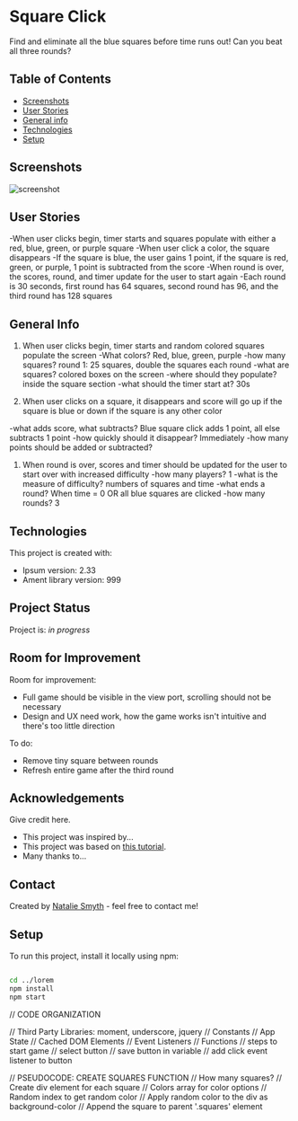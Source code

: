 
# Square Click

Find and eliminate all the blue squares before time runs out! Can you beat all three rounds?

## Table of Contents

* [Screenshots](#screenshots)
* [User Stories](#user-stories)
* [General info](#general-info)
* [Technologies](#technologies)
* [Setup](#setup)

## Screenshots

![screenshot](./img/screenshot.png)

## User Stories

-When user clicks begin, timer starts and squares populate with either a red, blue, green, or purple square
-When user click a color, the square disappears
-If the square is blue, the user gains 1 point, if the square is red, green, or purple, 1 point is subtracted from the score
-When round is over, the scores, round, and timer update for the user to start again
-Each round is 30 seconds, first round has 64 squares, second round has 96, and the third round has 128 squares

## General Info

1. When user clicks begin, timer starts and random colored squares populate the screen
-What colors? Red, blue, green, purple
-how many squares? round 1: 25 squares, double the squares each round
-what are squares? colored boxes on the screen
-where should they populate? inside the square section
-what should the timer start at? 30s

1. When user clicks on a square, it disappears and score will go up if the square is blue or down if the square is any other color

-what adds score, what subtracts? Blue square click adds 1 point, all else subtracts 1 point
-how quickly should it disappear? Immediately
-how many points should be added or subtracted?

1. When round is over, scores and timer should be updated for the user to start over with increased difficulty
-how many players? 1
-what is the measure of difficulty? numbers of squares and time
-what ends a round? When time = 0 OR all blue squares are clicked
-how many rounds? 3

## Technologies

This project is created with:

* Ipsum version: 2.33
* Ament library version: 999

## Project Status

Project is: _in progress_

## Room for Improvement

Room for improvement:

* Full game should be visible in the view port, scrolling should not be necessary
* Design and UX need work, how the game works isn't intuitive and there's too little direction

To do:

* Remove tiny square between rounds
* Refresh entire game after the third round

## Acknowledgements

Give credit here.

* This project was inspired by...
* This project was based on [this tutorial](https://www.example.com).
* Many thanks to...

## Contact

Created by [Natalie Smyth](https://www.nataliesmyth.com/) - feel free to contact me!

<!-- Optional -->
<!-- ## License -->
<!-- This project is open source and available under the [... License](). -->

## Setup

To run this project, install it locally using npm:

```bash

cd ../lorem
npm install
npm start
```

// CODE ORGANIZATION

// Third Party Libraries: moment, underscore, jquery
// Constants
// App State
// Cached DOM Elements
// Event Listeners
// Functions
// steps to start game
    // select button
    // save button in variable
    // add click event listener to button

// PSEUDOCODE: CREATE SQUARES FUNCTION
// How many squares?
// Create div element for each square
// Colors array for color options
// Random index to get random color
// Apply random color to the div as background-color
// Append the square to parent '.squares' element

